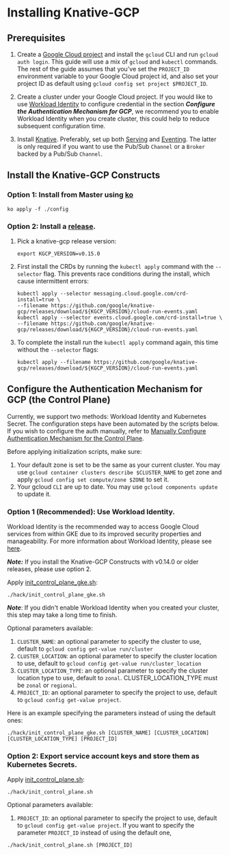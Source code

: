 # Installing Knative-GCP

## Prerequisites

1. Create a
   [Google Cloud project](https://cloud.google.com/resource-manager/docs/creating-managing-projects)
   and install the `gcloud` CLI and run `gcloud auth login`. This guide will use
   a mix of `gcloud` and `kubectl` commands. The rest of the guide assumes that
   you've set the `PROJECT_ID` environment variable to your Google Cloud project
   id, and also set your project ID as default using
   `gcloud config set project $PROJECT_ID`.

1. Create a cluster under your Google Cloud project. If you would like to use
   [Workload Identity](https://cloud.google.com/kubernetes-engine/docs/how-to/workload-identity)
   to configure credential in the section **_Configure the Authentication
   Mechanism for GCP_**, we recommend you to enable Workload Identity when you
   create cluster, this could help to reduce subsequent configuration time.

1. Install [Knative](https://knative.dev/docs/install/). Preferably, set up both
   [Serving](https://knative.dev/docs/serving/) and
   [Eventing](https://knative.dev/docs/eventing/). The latter is only required
   if you want to use the Pub/Sub `Channel` or a `Broker` backed by a Pub/Sub
   `Channel`.

## Install the Knative-GCP Constructs

### Option 1: Install from Master using [ko](http://github.com/google/ko)

```shell
ko apply -f ./config
```

### Option 2: Install a [release](https://github.com/google/knative-gcp/releases).

1. Pick a knative-gcp release version:

   ```shell
   export KGCP_VERSION=v0.15.0
   ```

1. First install the CRDs by running the `kubectl apply` command with the
   `--selector` flag. This prevents race conditions during the install, which
   cause intermittent errors:

   ```shell
   kubectl apply --selector messaging.cloud.google.com/crd-install=true \
   --filename https://github.com/google/knative-gcp/releases/download/${KGCP_VERSION}/cloud-run-events.yaml
   kubectl apply --selector events.cloud.google.com/crd-install=true \
   --filename https://github.com/google/knative-gcp/releases/download/${KGCP_VERSION}/cloud-run-events.yaml
   ```

1. To complete the install run the `kubectl apply` command again, this time
   without the `--selector` flags:

   ```shell
   kubectl apply --filename https://github.com/google/knative-gcp/releases/download/${KGCP_VERSION}/cloud-run-events.yaml
   ```

## Configure the Authentication Mechanism for GCP (the Control Plane)

Currently, we support two methods: Workload Identity and Kubernetes Secret. 
The configuration steps have been automated by the scripts below. If you
wish to configure the auth manually, refer to
[Manually Configure Authentication Mechanism for the Control Plane](./authentication-mechanisms-gcp.md/#authentication-mechanism-for-the-control-plane).

Before applying initialization scripts, make sure:

1. Your default zone is set to be the same as your current cluster. You may use
   `gcloud container clusters describe $CLUSTER_NAME` to get zone and apply
   `gcloud config set compute/zone $ZONE` to set it.
1. Your gcloud `CLI` are up to date. You may use `gcloud components update` to
   update it.

### Option 1 (Recommended): Use Workload Identity. 

Workload Identity is the recommended way to access Google Cloud services from
within GKE due to its improved security properties and manageability. For more
information about Workload Identity, please see
[here](https://cloud.google.com/kubernetes-engine/docs/how-to/workload-identity).

**_Note:_** If you install the
  Knative-GCP Constructs with v0.14.0 or older releases, please use option 2.

  Apply [init_control_plane_gke.sh](../../hack/init_control_plane_gke.sh):

  ```shell
  ./hack/init_control_plane_gke.sh
  ```

  **_Note_**: If you didn't enable Workload Identity when you created your
  cluster, this step may take a long time to finish.

Optional parameters available:

  1. `CLUSTER_NAME`: an optional parameter to specify the cluster to use,
     default to `gcloud config get-value run/cluster`
  1. `CLUSTER_LOCATION`: an optional parameter to specify the cluster location
     to use, default to `gcloud config get-value run/cluster_location`
  1. `CLUSTER_LOCATION_TYPE`: an optional parameter to specify the cluster
     location type to use, default to `zonal`. CLUSTER_LOCATION_TYPE must be
     `zonal` or `regional`.
  1. `PROJECT_ID`: an optional parameter to specify the project to use, default
     to `gcloud config get-value project`.

  Here is an example specifying the parameters instead of using the default ones:

  ```shell
  ./hack/init_control_plane_gke.sh [CLUSTER_NAME] [CLUSTER_LOCATION] [CLUSTER_LOCATION_TYPE] [PROJECT_ID]
  ```

### Option 2: Export service account keys and store them as Kubernetes Secrets.

  Apply [init_control_plane.sh](../../hack/init_control_plane.sh):

  ```shell
  ./hack/init_control_plane.sh
  ```

Optional parameters available:

  1.  `PROJECT_ID`: an optional parameter to specify the project to use, default
      to `gcloud config get-value project`. If you want to specify the parameter
      `PROJECT_ID` instead of using the default one,

  ```shell
  ./hack/init_control_plane.sh [PROJECT_ID]
  ```
